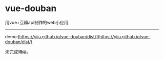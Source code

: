 # vue-douban
用vue+豆瓣api制作的web小应用

---

demo:[https://yiiu.github.io/vue-douban/dist/](https://yiiu.github.io/vue-douban/dist/)

未完成待续。